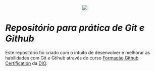 <div align="center">
  <img src=" https://assets.dio.me/N3ET28fsUKPyJZb6mh6vdqhVziWjbk3xPNlE_velBWs/f:webp/h:120/q:80/L3RyYWNrcy85NzIyOTdkYy00MzU3LTRhZjQtYWJlYS04OWEzODg1M2E5NDkucG5n">
</div>

# ***Repositório para prática de Git e Github***

  Este repositório foi criado com o intuito de desenvolver e melhorar as habilidades com Git e Gtihub através do curso [Formação Github Certification](https://web.dio.me/track/formacao-github-certification) da [DIO](https://web.dio.me).

